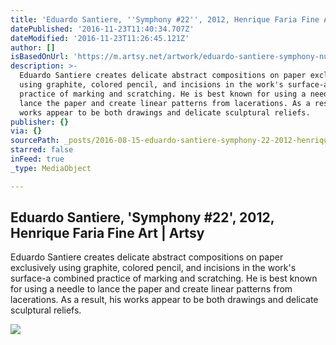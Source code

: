 ```yaml
---
title: 'Eduardo Santiere, ''Symphony #22'', 2012, Henrique Faria Fine Art | Artsy'
datePublished: '2016-11-23T11:40:34.707Z'
dateModified: '2016-11-23T11:26:45.121Z'
author: []
isBasedOnUrl: 'https://m.artsy.net/artwork/eduardo-santiere-symphony-number-22'
description: >-
  Eduardo Santiere creates delicate abstract compositions on paper exclusively
  using graphite, colored pencil, and incisions in the work's surface-a combined
  practice of marking and scratching. He is best known for using a needle to
  lance the paper and create linear patterns from lacerations. As a result, his
  works appear to be both drawings and delicate sculptural reliefs.
publisher: {}
via: {}
sourcePath: _posts/2016-08-15-eduardo-santiere-symphony-22-2012-henrique-faria-fine.md
starred: false
inFeed: true
_type: MediaObject

---
```

<article style=""><h1>Eduardo Santiere, 'Symphony #22', 2012, Henrique Faria Fine Art | Artsy</h1><p>Eduardo Santiere creates delicate abstract compositions on paper exclusively using graphite, colored pencil, and incisions in the work's surface-a combined practice of marking and scratching. He is best known for using a needle to lance the paper and create linear patterns from lacerations. As a result, his works appear to be both drawings and delicate sculptural reliefs.</p><img src="https://d32dm0rphc51dk.cloudfront.net/1AvUc_K9WrJqJYR0EnUYsQ/large.jpg" /></article>